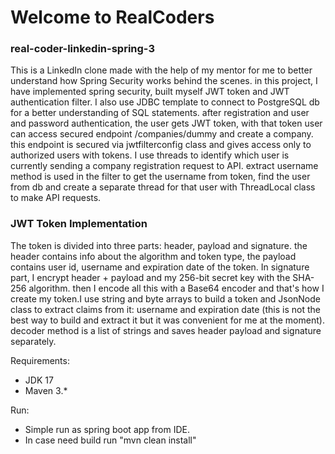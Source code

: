 # Welcome to RealCoders

### real-coder-linkedin-spring-3

This is a LinkedIn clone made with the help of my mentor for me to better understand how Spring Security works behind the scenes. in this project, I have implemented spring security, built myself JWT token and JWT authentication filter. I also use JDBC template to connect to PostgreSQL db for a better understanding of SQL statements. after registration and user and password authentication, the user gets JWT token, with that token user can access secured endpoint /companies/dummy and create a company. this endpoint is secured via jwtfilterconfig class and gives access only to authorized users with tokens. I use threads to identify which user is currently sending a company registration request to API. extract username method is used in the filter to get the username from token, find the user from db and create a separate thread for that user with ThreadLocal class to make API requests.

### JWT Token Implementation

The token is divided into three parts: header, payload and signature. the header contains info about the algorithm and token type, the payload contains user id, username and expiration date of the token. In signature part, I encrypt header + payload and my 256-bit secret key with the SHA-256 algorithm. then I encode all this with a Base64 encoder and that's how I create my token.I use string and byte arrays to build a token and JsonNode class to extract claims from it: username and expiration date (this is not the best way to build and extract it but it was convenient for me at the moment). decoder method is a list of strings and saves header payload and signature separately.


Requirements:


* JDK 17
* Maven 3.*

Run:
* Simple run as spring boot app from IDE.
* In case need build run "mvn clean install"

